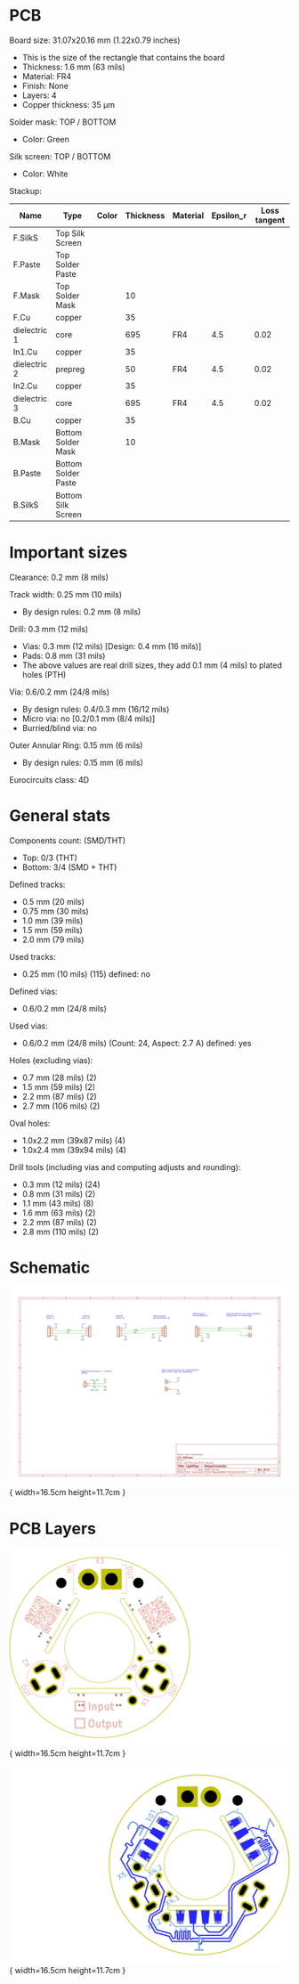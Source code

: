 # PCB

Board size: 31.07x20.16 mm (1.22x0.79 inches)

- This is the size of the rectangle that contains the board
- Thickness: 1.6 mm (63 mils)
- Material: FR4
- Finish: None
- Layers: 4
- Copper thickness: 35 µm

Solder mask: TOP / BOTTOM

- Color: Green

Silk screen: TOP / BOTTOM

- Color: White


Stackup:

| Name                 | Type                 | Color    | Thickness | Material        | Epsilon_r | Loss tangent |
|----------------------|----------------------|----------|-----------|-----------------|-----------|--------------|
| F.SilkS              | Top Silk Screen      |          |           |                 |           |              |
| F.Paste              | Top Solder Paste     |          |           |                 |           |              |
| F.Mask               | Top Solder Mask      |          |        10 |                 |           |              |
| F.Cu                 | copper               |          |        35 |                 |           |              |
| dielectric 1         | core                 |          |       695 | FR4             |       4.5 |         0.02 |
| In1.Cu               | copper               |          |        35 |                 |           |              |
| dielectric 2         | prepreg              |          |        50 | FR4             |       4.5 |         0.02 |
| In2.Cu               | copper               |          |        35 |                 |           |              |
| dielectric 3         | core                 |          |       695 | FR4             |       4.5 |         0.02 |
| B.Cu                 | copper               |          |        35 |                 |           |              |
| B.Mask               | Bottom Solder Mask   |          |        10 |                 |           |              |
| B.Paste              | Bottom Solder Paste  |          |           |                 |           |              |
| B.SilkS              | Bottom Silk Screen   |          |           |                 |           |              |

# Important sizes

Clearance: 0.2 mm (8 mils)

Track width: 0.25 mm (10 mils)

- By design rules: 0.2 mm (8 mils)

Drill: 0.3 mm (12 mils)

- Vias: 0.3 mm (12 mils) [Design: 0.4 mm (16 mils)]
- Pads: 0.8 mm (31 mils)
- The above values are real drill sizes, they add 0.1 mm (4 mils) to plated holes (PTH)

Via: 0.6/0.2 mm (24/8 mils)

- By design rules: 0.4/0.3 mm (16/12 mils)
- Micro via: no [0.2/0.1 mm (8/4 mils)]
- Burried/blind via: no

Outer Annular Ring: 0.15 mm (6 mils)

- By design rules: 0.15 mm (6 mils)

Eurocircuits class: 4D


# General stats

Components count: (SMD/THT)

- Top: 0/3 (THT)
- Bottom: 3/4 (SMD + THT)

Defined tracks:

- 0.5 mm (20 mils)
- 0.75 mm (30 mils)
- 1.0 mm (39 mils)
- 1.5 mm (59 mils)
- 2.0 mm (79 mils)

Used tracks:

- 0.25 mm (10 mils) (115) defined: no

Defined vias:

- 0.6/0.2 mm (24/8 mils)

Used vias:

- 0.6/0.2 mm (24/8 mils) (Count: 24, Aspect: 2.7 A) defined: yes

Holes (excluding vias):

- 0.7 mm (28 mils) (2)
- 1.5 mm (59 mils) (2)
- 2.2 mm (87 mils) (2)
- 2.7 mm (106 mils) (2)

Oval holes:

- 1.0x2.2 mm (39x87 mils) (4)
- 1.0x2.4 mm (39x94 mils) (4)

Drill tools (including vias and computing adjusts and rounding):

- 0.3 mm (12 mils) (24)
- 0.8 mm (31 mils) (2)
- 1.1 mm (43 mils) (8)
- 1.6 mm (63 mils) (2)
- 2.2 mm (87 mils) (2)
- 2.8 mm (110 mils) (2)


# Schematic

![Schematic in SVG format](../doc/schematic.svg){ width=16.5cm height=11.7cm }



# PCB Layers

![PCB Front copper](../pcb/board-assembly_page_01-_n.svg){ width=16.5cm height=11.7cm }

![PCB Bottom copper](../pcb/board-assembly_page_02-_n.svg){ width=16.5cm height=11.7cm }

